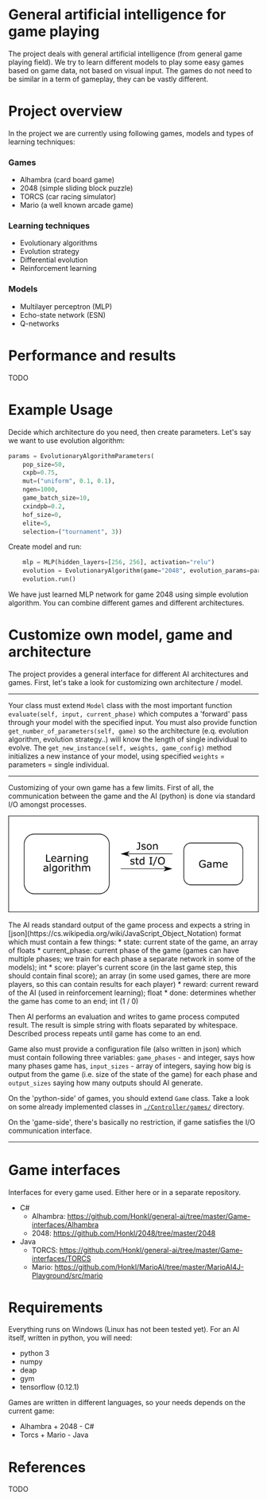 # General artificial intelligence for game playing
The project deals with general artificial intelligence (from general game playing field). We try to learn different models to play some easy games based on game data, not based on visual input. The games do not need to be similar in a term of gameplay, they can be vastly different.

# Project overview
In the project we are currently using following games, models and types of learning techniques:
### Games
* Alhambra (card board game)
* 2048 (simple sliding block puzzle)
* TORCS (car racing simulator)
* Mario (a well known arcade game)

### Learning techniques
* Evolutionary algorithms
* Evolution strategy
* Differential evolution
* Reinforcement learning

### Models
* Multilayer perceptron (MLP)
* Echo-state network (ESN)
* Q-networks

# Performance and results
TODO

# Example Usage
Decide which architecture do you need, then create parameters. Let's say we want to use evolution algorithm:
```python
params = EvolutionaryAlgorithmParameters(
    pop_size=50,
    cxpb=0.75,
    mut=("uniform", 0.1, 0.1),
    ngen=1000,
    game_batch_size=10,
    cxindpb=0.2,
    hof_size=0,
    elite=5,
    selection=("tournament", 3))
```

Create model and run:
```python
    mlp = MLP(hidden_layers=[256, 256], activation="relu")
    evolution = EvolutionaryAlgorithm(game="2048", evolution_params=params, model=esn)
    evolution.run()
```
We have just learned MLP network for game 2048 using simple evolution algorithm. You can combine different games and different architectures.

# Customize own model, game and architecture
The project provides a general interface for different AI architectures and games. First, let's take a look for customizing own architecture / model.
***
Your class must extend `Model` class with the most important function `evaluate(self, input, current_phase)` which computes a 'forward' pass through your model with the specified input. You must also provide function `get_number_of_parameters(self, game)` so the architecture (e.q. evolution algorithm, evolution strategy..) will know the length of single individual to evolve. The `get_new_instance(self, weights, game_config)` method initializes a new instance of your model, using specified `weights` = parameters = single individual.
***
Customizing of your own game has a few limits. First of all, the communication between the game and the AI (python) is done via standard I/O amongst processes.
<p align="center">
<img src="https://raw.githubusercontent.com/honkl/general-ai/master/communication.png" width="600"/>
</p>
The AI reads standard output of the game process and expects a string in [json](https://cs.wikipedia.org/wiki/JavaScript_Object_Notation) format which must contain a few things:
* state: current state of the game, an array of floats
* current_phase: current phase of the game (games can have multiple phases; we train for each phase a separate network in some of the models); int
* score: player's current score (in the last game step, this should contain final score); an array (in some used games, there are more players, so this can contain results for each player)
* reward: current reward of the AI (used in reinforcement learning); float
* done: determines whether the game has come to an end; int (1 / 0)
 
Then AI performs an evaluation and writes to game process computed result. The result is simple string with floats separated by whitespace. Described process repeats until game has come to an end.

Game also must provide a configuration file (also written in json) which must contain following three variables: `game_phases` - and integer, says how many phases game has, `input_sizes` - array of integers, saying how big is output from the game (i.e. size of the state of the game) for each phase and `output_sizes` saying how many outputs should AI generate.

On the 'python-side' of games, you should extend `Game` class. Take a look on some already implemented classes in [`./Controller/games/`](https://github.com/Honkl/general-ai/tree/master/Controller/games) directory.

On the 'game-side', there's basically no restriction, if game satisfies the I/O communication interface.
***

# Game interfaces
Interfaces for every game used. Either here or in a separate repository.
- C#
    - Alhambra: https://github.com/Honkl/general-ai/tree/master/Game-interfaces/Alhambra
    - 2048: https://github.com/Honkl/2048/tree/master/2048
- Java
    - TORCS: https://github.com/Honkl/general-ai/tree/master/Game-interfaces/TORCS
    - Mario: https://github.com/Honkl/MarioAI/tree/master/MarioAI4J-Playground/src/mario

# Requirements
Everything runs on Windows (Linux has not been tested yet). For an AI itself, written in python, you will need:
* python 3
* numpy
* deap
* gym
* tensorflow (0.12.1)

Games are written in different languages, so your needs depends on the current game:
* Alhambra + 2048 - C#
* Torcs + Mario - Java

# References
TODO
